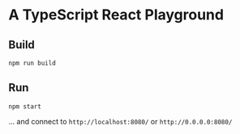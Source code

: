 # A TypeScript React Playground

## Build

```
npm run build
```

## Run

```
npm start
```

... and connect to `http://localhost:8080/` or `http://0.0.0.0:8080/`